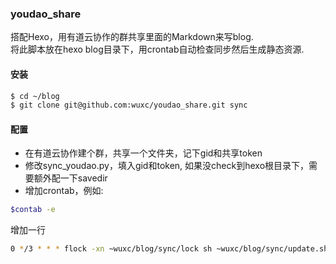 ### youdao_share
搭配Hexo，用有道云协作的群共享里面的Markdown来写blog.  
将此脚本放在hexo blog目录下，用crontab自动检查同步然后生成静态资源.

#### 安装
```bash
$ cd ~/blog
$ git clone git@github.com:wuxc/youdao_share.git sync
```

#### 配置
- 在有道云协作建个群，共享一个文件夹，记下gid和共享token
- 修改sync\_youdao.py，填入gid和token, 如果没check到hexo根目录下，需要额外配一下savedir
- 增加crontab，例如: 
```bash
$contab -e
```
增加一行
```bash
0 */3 * * * flock -xn ~wuxc/blog/sync/lock sh ~wuxc/blog/sync/update.sh >> ~wuxc/blog/sync/update.log 2>&1
```
